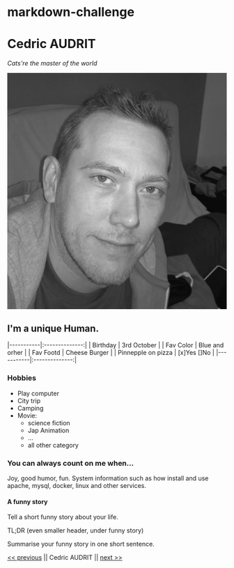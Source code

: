 # markdown-challenge



# Cedric AUDRIT

*Cats're the master of the world*

![](me-badf_bw.png)


## I'm a unique Human.


|-----------|:--------------:|
| Birthday  |  3rd October   |
| Fav Color | Blue and orher |
| Fav Footd | Cheese Burger  |
| Pinnepple on pizza | [x]Yes []No |
|-----------|:--------------:|

### Hobbies

* Play computer
* City trip
* Camping
* Movie:
    - science fiction
    - Jap Animation
    - ...
    - all other category

### You can always count on me when...

Joy, good humor, fun. System information such as how install and use apache, mysql, docker, linux and other services.

#### A funny story

Tell a short funny story about your life.

TL;DR (even smaller header, under funny story)

Summarise your funny story in one short sentence.


[<< previous](https://github.com/Freecey/markdown-challenge/blob/main/README.md) || Cedric AUDRIT || [next >>](https://github.com/Freecey/markdown-challenge/blob/main/README.md)  
